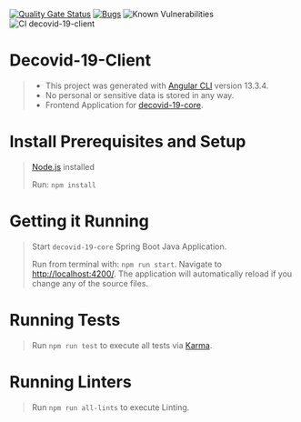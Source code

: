 [![Quality Gate Status](https://sonarcloud.io/api/project_badges/measure?project=vitoco84_decovid-19-client&metric=alert_status)](https://sonarcloud.io/summary/new_code?id=vitoco84_decovid-19-client)
[![Bugs](https://sonarcloud.io/api/project_badges/measure?project=vitoco84_decovid-19-client&metric=bugs)](https://sonarcloud.io/component_measures/metric/reliability_rating/list?id=vitoco84_decovid-19-client)
![Known Vulnerabilities](https://snyk.io/test/github/vitoco84/decovid-19-client/badge.svg)
![CI decovid-19-client](https://github.com/vitoco84/decovid-19-client/actions/workflows/ci-decovid-19-client.yml/badge.svg)

# Decovid-19-Client

> * This project was generated with [Angular CLI](https://github.com/angular/angular-cli) version 13.3.4.
> * No personal or sensitive data is stored in any way.
> * Frontend Application for [decovid-19-core](https://github.com/vitoco84/decovid-19-core).

# Install Prerequisites and Setup
> [Node.js](https://nodejs.org/en/) installed
> 
> Run: `npm install`

# Getting it Running
> Start `decovid-19-core` Spring Boot Java Application.
> 
> Run from terminal with: `npm run start`. Navigate to [http://localhost:4200/](http://localhost:4200/). The application will automatically reload if you change any of the source files.

# Running Tests
> Run `npm run test` to execute all tests via [Karma](https://karma-runner.github.io).

# Running Linters
> Run `npm run all-lints` to execute Linting.
